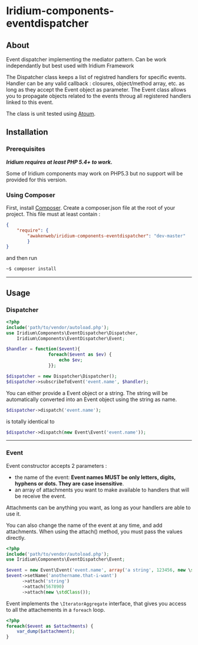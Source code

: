 Iridium-components-eventdispatcher
==================================

About
-----
Event dispatcher implementing the mediator pattern. Can be work independantly but best used with Iridium Framework

The Dispatcher class keeps a list of registred handlers for specific events. Handler can be any valid callback : closures, object/method array, etc. as long as they accept the Event object as parameter.
The Event class allows you to propagate objects related to the events throug all registered handlers linked to this event.

The class is unit tested using [Atoum](https://github.com/atoum/atoum).

Installation
------------
### Prerequisites

***Iridium requires at least PHP 5.4+ to work.***

Some of Iridium components may work on PHP5.3 but no support will be provided for this version.

### Using Composer
First, install [Composer](http://getcomposer.org/ "Composer").
Create a composer.json file at the root of your project. This file must at least contain :
```json
{
    "require": {
        "awakenweb/iridium-components-eventdispatcher": "dev-master"
        }
}
```
and then run
```bash
~$ composer install
```
---
Usage
-----

### Dispatcher
```php
<?php
include('path/to/vendor/autoload.php');
use Iridium\Components\EventDispatcher\Dispatcher,
    Iridium\Components\EventDispatcher\Event;    

$handler = function($event){
                foreach($event as $ev) {
                    echo $ev;
                }};

$dispatcher = new Dispatcher\Dispatcher();
$dispatcher->subscribeToEvent('event.name', $handler);
```

You can either provide a Event object or a string. The string will be automatically converted into an Event object using the string as name.

```php
$dispatcher->dispatch('event.name');
```
is totally identical to
```php
$dispatcher->dispatch(new Event\Event('event.name'));
```
----
### Event

Event constructor accepts 2 parameters :
- the name of the event: **Event names MUST be only letters, digits, hyphens or dots. They are case insensitive**.
- an array of attachments you want to make available to handlers that will be receive the event.

Attachments can be anything you want, as long as your handlers are able to use it.

You can also change the name of the event at any time, and add attachments.
When using the attach() method, you must pass the values directly.

```php
<?php
include('path/to/vendor/autoload.php');
use Iridium\Components\EventDispatcher\Event; 

$event = new Event\Event('event.name', array('a string', 123456, new \stdClass());
$event->setName('anothername.that-i-want')
      ->attach('string')
      ->attach(567890)
      ->attach(new \stdClass());
```
Event implements the `\IteratorAggregate` interface, that gives you access to all the attachements in a `foreach` loop.

```php
<?php
foreach($event as $attachments) {
    var_dump($attachment);
}
```